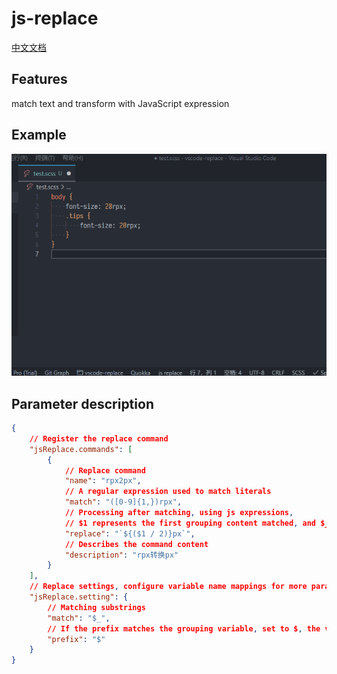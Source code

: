 # js-replace

[中文文档](./README-zh-cn.md)

## Features

match text and transform with JavaScript expression

## Example

![example](images/example.gif)

## Parameter description

```json
{
    // Register the replace command
    "jsReplace.commands": [
        {
            // Replace command
            "name": "rpx2px",
            // A regular expression used to match literals
            "match": "([0-9]{1,})rpx",
            // Processing after matching, using js expressions,
            // $1 represents the first grouping content matched, and $_ represents the matched substring
            "replace": "`${($1 / 2)}px`",
            // Describes the command content
            "description": "rpx转换px"
        }
    ],
    // Replace settings, configure variable name mappings for more parameters and $1 to $n prefix customization
    "jsReplace.setting": {
        // Matching substrings
        "match": "$_",
        // If the prefix matches the grouping variable, set to $, the variable is $1 to $n
        "prefix": "$"
    }
}
```
